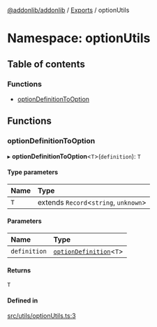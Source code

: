 [@addonlib/addonlib](../README.md) / [Exports](../modules.md) / optionUtils

# Namespace: optionUtils

## Table of contents

### Functions

- [optionDefinitionToOption](optionUtils.md#optiondefinitiontooption)

## Functions

### optionDefinitionToOption

▸ **optionDefinitionToOption**<`T`\>(`definition`): `T`

#### Type parameters

| Name | Type |
| :------ | :------ |
| `T` | extends `Record`<`string`, `unknown`\> |

#### Parameters

| Name | Type |
| :------ | :------ |
| `definition` | [`optionDefinition`](../modules.md#optiondefinition)<`T`\> |

#### Returns

`T`

#### Defined in

[src/utils/optionUtils.ts:3](https://github.com/addonlib-project/addonlib/blob/55287ef/src/utils/optionUtils.ts#L3)
